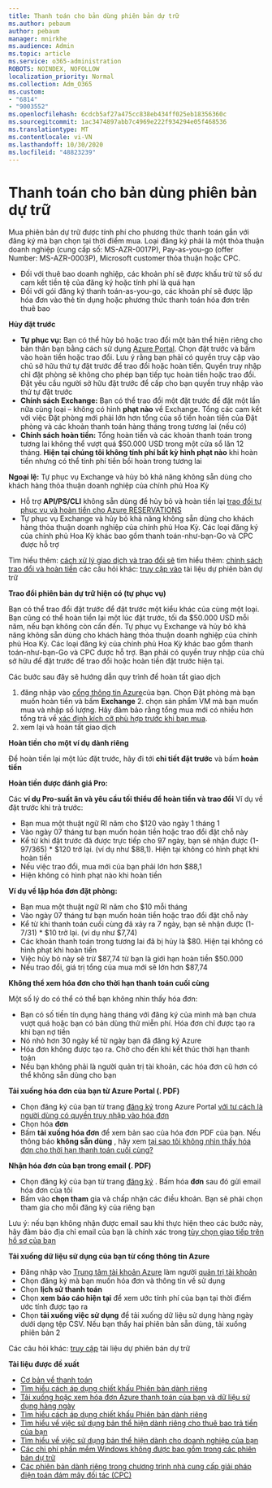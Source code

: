 ```yaml
---
title: Thanh toán cho bản dùng phiên bản dự trữ
ms.author: pebaum
author: pebaum
manager: mnirkhe
ms.audience: Admin
ms.topic: article
ms.service: o365-administration
ROBOTS: NOINDEX, NOFOLLOW
localization_priority: Normal
ms.collection: Adm_O365
ms.custom:
- "6814"
- "9003552"
ms.openlocfilehash: 6cdcb5af27a475cc838eb434ff025eb18356360c
ms.sourcegitcommit: 1ac3474897abb7c4969e222f934294e05f468536
ms.translationtype: MT
ms.contentlocale: vi-VN
ms.lasthandoff: 10/30/2020
ms.locfileid: "48823239"
---
```

# <a name="billing-for-reserved-instance-purchase"></a>Thanh toán cho bản dùng phiên bản dự trữ

Mua phiên bản dự trữ được tính phí cho phương thức thanh toán gắn với đăng ký mà bạn chọn tại thời điểm mua. Loại đăng ký phải là một thỏa thuận doanh nghiệp (cung cấp số: MS-AZR-0017P), Pay-as-you-go (offer Number: MS-AZR-0003P), Microsoft customer thỏa thuận hoặc CPC.

- Đối với thuê bao doanh nghiệp, các khoản phí sẽ được khấu trừ từ số dư cam kết tiền tệ của đăng ký hoặc tính phí là quá hạn
- Đối với gói đăng ký thanh toán-as-you-go, các khoản phí sẽ được lập hóa đơn vào thẻ tín dụng hoặc phương thức thanh toán hóa đơn trên thuê bao

**Hủy đặt trước**

- **Tự phục vụ:** Bạn có thể hủy bỏ hoặc trao đổi một bản thể hiện riêng cho bản thân bạn bằng cách sử dụng [Azure Portal](https://portal.azure.com/#blade/Microsoft_Azure_Reservations/ReservationsBrowseBlade). Chọn đặt trước và bấm vào hoàn tiền hoặc trao đổi. Lưu ý rằng bạn phải có quyền truy cập vào chủ sở hữu thứ tự đặt trước để trao đổi hoặc hoàn tiền. Quyền truy nhập chỉ đặt phòng sẽ không cho phép bạn tiếp tục hoàn tiền hoặc trao đổi. Đặt yêu cầu người sở hữu đặt trước để cấp cho bạn quyền truy nhập vào thứ tự đặt trước
- **Chính sách Exchange:** Bạn có thể trao đổi một đặt trước để đặt một lần nữa cùng loại – không có hình **phạt nào** về Exchange. Tổng các cam kết với việc Đặt phòng mới phải lớn hơn tổng của số tiền hoàn tiền của Đặt phòng và các khoản thanh toán hàng tháng trong tương lai (nếu có)
- **Chính sách hoàn tiền:** Tổng hoàn tiền và các khoản thanh toán trong tương lai không thể vượt quá $50.000 USD trong một cửa sổ lăn 12 tháng. **Hiện tại chúng tôi không tính phí bất kỳ hình phạt nào** khi hoàn tiền nhưng có thể tính phí tiền bồi hoàn trong tương lai

**Ngoại lệ:** Tự phục vụ Exchange và hủy bỏ khả năng không sẵn dùng cho khách hàng thỏa thuận doanh nghiệp của chính phủ Hoa Kỳ

- Hỗ trợ **API/PS/CLI** không sẵn dùng để hủy bỏ và hoàn tiền lại [trao đổi tự phục vụ và hoàn tiền cho Azure RESERVATIONS](https://docs.microsoft.com/azure/cost-management-billing/reservations/exchange-and-refund-azure-reservations?WT.mc_id=Portal-Microsoft_Azure_Support)
- Tự phục vụ Exchange và hủy bỏ khả năng không sẵn dùng cho khách hàng thỏa thuận doanh nghiệp của chính phủ Hoa Kỳ. Các loại đăng ký của chính phủ Hoa Kỳ khác bao gồm thanh toán-như-bạn-Go và CPC được hỗ trợ

Tìm hiểu thêm: [cách xử lý giao dịch và trao đổi sẽ](https://docs.microsoft.com/azure/billing/billing-azure-reservations-self-service-exchange-and-refund?WT.mc_id=Portal-Microsoft_Azure_Support#how-return-and-exchange-transactions-are-processed) tìm hiểu thêm: [chính sách trao đổi và hoàn tiền](https://docs.microsoft.com/azure/billing/billing-azure-reservations-self-service-exchange-and-refund?WT.mc_id=Portal-Microsoft_Azure_Support#exchange-policies) các câu hỏi khác: [truy cập vào](https://docs.microsoft.com/azure/billing/billing-save-compute-costs-reservations?WT.mc_id=Portal-Microsoft_Azure_Support) tài liệu dự phiên bản dự trữ

**Trao đổi phiên bản dự trữ hiện có (tự phục vụ)**

Bạn có thể trao đổi đặt trước để đặt trước một kiểu khác của cùng một loại. Bạn cũng có thể hoàn tiền lại một lúc đặt trước, tối đa $50.000 USD mỗi năm, nếu bạn không còn cần đến. Tự phục vụ Exchange và hủy bỏ khả năng không sẵn dùng cho khách hàng thỏa thuận doanh nghiệp của chính phủ Hoa Kỳ. Các loại đăng ký của chính phủ Hoa Kỳ khác bao gồm thanh toán-như-bạn-Go và CPC được hỗ trợ. Bạn phải có quyền truy nhập của chủ sở hữu để đặt trước để trao đổi hoặc hoàn tiền đặt trước hiện tại.

Các bước sau đây sẽ hướng dẫn quy trình để hoàn tất giao dịch

1. đăng nhập vào [cổng thông tin Azure](https://portal.azure.com/#blade/Microsoft_Azure_Reservations/ReservationsBrowseBlade)của bạn. Chọn Đặt phòng mà bạn muốn hoàn tiền và bấm **Exchange** 2. chọn sản phẩm VM mà bạn muốn mua và nhập số lượng. Hãy đảm bảo rằng tổng mua mới có nhiều hơn tổng trả về [xác định kích cỡ phù hợp trước khi bạn mua](https://docs.microsoft.com/azure/virtual-machines/windows/prepay-reserved-vm-instances?WT.mc_id=Portal-Microsoft_Azure_Support#determine-the-right-vm-size-before-you-buy).
3. xem lại và hoàn tất giao dịch

**Hoàn tiền cho một ví dụ dành riêng**

Để hoàn tiền lại một lúc đặt trước, hãy đi tới **chi tiết đặt trước** và bấm **hoàn tiền**

**Hoàn tiền được đánh giá Pro:**

Các **ví dụ Pro-suất ăn và yêu cầu tối thiểu để hoàn tiền và trao đổi** Ví dụ về đặt trước khi trả trước:

- Bạn mua một thuật ngữ RI năm cho $120 vào ngày 1 tháng 1
- Vào ngày 07 tháng tư bạn muốn hoàn tiền hoặc trao đổi đặt chỗ này
- Kể từ khi đặt trước đã được trực tiếp cho 97 ngày, bạn sẽ nhận được (1-97/365) * $120 trở lại. (ví dụ như $88,1). Hiện tại không có hình phạt khi hoàn tiền
- Nếu việc trao đổi, mua mới của bạn phải lớn hơn $88,1
- Hiện không có hình phạt nào khi hoàn tiền

**Ví dụ về lập hóa đơn đặt phòng:**

- Bạn mua một thuật ngữ RI năm cho $10 mỗi tháng
- Vào ngày 07 tháng tư bạn muốn hoàn tiền hoặc trao đổi đặt chỗ này
- Kể từ khi thanh toán cuối cùng đã xảy ra 7 ngày, bạn sẽ nhận được (1-7/31) * $10 trở lại. (ví dụ như $7,74)
- Các khoản thanh toán trong tương lai đã bị hủy là $80. Hiện tại không có hình phạt khi hoàn tiền
- Việc hủy bỏ này sẽ trừ $87,74 từ bạn là giới hạn hoàn tiền $50.000
- Nếu trao đổi, giá trị tổng của mua mới sẽ lớn hơn $87,74

**Không thể xem hóa đơn cho thời hạn thanh toán cuối cùng**

Một số lý do có thể có thể bạn không nhìn thấy hóa đơn:

- Bạn có số tiền tín dụng hàng tháng với đăng ký của mình mà bạn chưa vượt quá hoặc bạn có bản dùng thử miễn phí. Hóa đơn chỉ được tạo ra khi bạn nợ tiền
- Nó nhỏ hơn 30 ngày kể từ ngày bạn đã đăng ký Azure
- Hóa đơn không được tạo ra. Chờ cho đến khi kết thúc thời hạn thanh toán
- Nếu bạn không phải là người quản trị tài khoản, các hóa đơn cũ hơn có thể không sẵn dùng cho bạn

**Tải xuống hóa đơn của bạn từ Azure Portal (. PDF)**

- Chọn đăng ký của bạn từ trang [đăng ký](https://portal.azure.com/#blade/Microsoft_Azure_Billing/SubscriptionsBlade) trong Azure Portal [với tư cách là người dùng có quyền truy nhập vào hóa đơn](https://docs.microsoft.com/azure/billing/billing-manage-access?WT.mc_id=Portal-Microsoft_Azure_Support)
- Chọn hóa **đơn**
- Bấm **tải xuống hóa đơn** để xem bản sao của hóa đơn PDF của bạn. Nếu thông báo **không sẵn dùng** , hãy xem [tại sao tôi không nhìn thấy hóa đơn cho thời hạn thanh toán cuối cùng?](https://docs.microsoft.com/azure/billing/billing-download-azure-invoice-daily-usage-date?WT.mc_id=Portal-Microsoft_Azure_Support#noinvoice)

**Nhận hóa đơn của bạn trong email (. PDF)**

- Chọn đăng ký của bạn từ trang [đăng ký](https://portal.azure.com/#blade/Microsoft_Azure_Billing/SubscriptionsBlade) . Bấm hóa **đơn** sau đó gửi email hóa đơn của tôi
- Bấm vào **chọn tham** gia và chấp nhận các điều khoản. Bạn sẽ phải chọn tham gia cho mỗi đăng ký của riêng bạn

Lưu ý: nếu bạn không nhận được email sau khi thực hiện theo các bước này, hãy đảm bảo địa chỉ email của bạn là chính xác trong [tùy chọn giao tiếp trên hồ sơ của bạn](https://account.windowsazure.com/profile)

**Tải xuống dữ liệu sử dụng của bạn từ cổng thông tin Azure**

- Đăng nhập vào [Trung tâm tài khoản Azure](https://account.windowsazure.com/Subscriptions) làm người [quản trị tài khoản](https://docs.microsoft.com/azure/billing/billing-subscription-transfer?WT.mc_id=Portal-Microsoft_Azure_Support#whoisaa)
- Chọn đăng ký mà bạn muốn hóa đơn và thông tin về sử dụng
- Chọn **lịch sử thanh toán**
- Chọn **xem báo cáo hiện tại** để xem ước tính phí của bạn tại thời điểm ước tính được tạo ra
- Chọn **tải xuống việc sử dụng** để tải xuống dữ liệu sử dụng hàng ngày dưới dạng tệp CSV. Nếu bạn thấy hai phiên bản sẵn dùng, tải xuống phiên bản 2

Các câu hỏi khác: [truy cập](https://docs.microsoft.com/azure/billing/billing-save-compute-costs-reservations?WT.mc_id=Portal-Microsoft_Azure_Support) tài liệu dự phiên bản dự trữ

**Tài liệu được đề xuất**

- [Cơ bản về thanh toán](https://docs.microsoft.com/partner-center/billing-basics/?WT.mc_id=Portal-Microsoft_Azure_Support)
- [Tìm hiểu cách áp dụng chiết khấu Phiên bản dành riêng](https://docs.microsoft.com/azure/billing/billing-understand-vm-reservation-charges/?WT.mc_id=Portal-Microsoft_Azure_Support)
- [Tải xuống hoặc xem hóa đơn Azure thanh toán của bạn và dữ liệu sử dụng hàng ngày](https://docs.microsoft.com/azure/billing/billing-download-azure-invoice-daily-usage-date?WT.mc_id=Portal-Microsoft_Azure_Support)
- [Tìm hiểu cách áp dụng chiết khấu Phiên bản dành riêng](https://docs.microsoft.com/azure/billing/billing-understand-vm-reservation-charges/?WT.mc_id=Portal-Microsoft_Azure_Support)
- [Tìm hiểu về việc sử dụng bản thể hiện dành riêng cho thuê bao trả tiền của bạn](https://docs.microsoft.com/azure/billing/billing-understand-reserved-instance-usage/?WT.mc_id=Portal-Microsoft_Azure_Support)
- [Tìm hiểu về việc sử dụng bản thể hiện dành cho doanh nghiệp của bạn](https://docs.microsoft.com/azure/billing/billing-understand-reserved-instance-usage-ea/?WT.mc_id=Portal-Microsoft_Azure_Support)
- [Các chi phí phần mềm Windows không được bao gồm trong các phiên bản dự trữ](https://docs.microsoft.com/azure/billing/billing-reserved-instance-windows-software-costs/?WT.mc_id=Portal-Microsoft_Azure_Support)
- [Các phiên bản dành riêng trong chương trình nhà cung cấp giải pháp điện toán đám mây đối tác (CPC)](https://docs.microsoft.com/partner-center/azure-reservations/?WT.mc_id=Portal-Microsoft_Azure_Support)